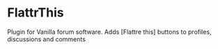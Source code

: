 FlattrThis
==========

Plugin for Vanilla forum software. Adds [Flattre this] buttons to profiles, discussions and comments

